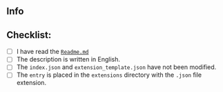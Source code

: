 ## Info 

<!--- Repo url or any other thing you like to say. --->

## Checklist:
- [ ] I have read the [`Readme.md`](https://github.com/AUTOMATIC1111/stable-diffusion-webui-extensions)
- [ ] The description is written in English.
- [ ] The `index.json` and `extension_template.json` have not been modified.
- [ ] The `entry` is placed in the `extensions` directory with the `.json` file extension.
